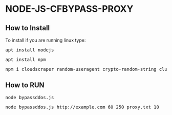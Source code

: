 # NODE-JS-CFBYPASS-PROXY
<h2>How to Install</h2>
  To install if you are running linux type:
<pre>apt install nodejs</pre>
<pre>apt install npm</pre> 
<pre>npm i cloudscraper random-useragent crypto-random-string cluster request</pre>  
  
 <h2>How to RUN</h2> 
 <pre>node bypassddos.js <url> <time> <ConnectPerThread> <proxies> <thread></pre> 
 <pre>node bypassddos.js http://example.com 60 250 proxy.txt 10</pre>
